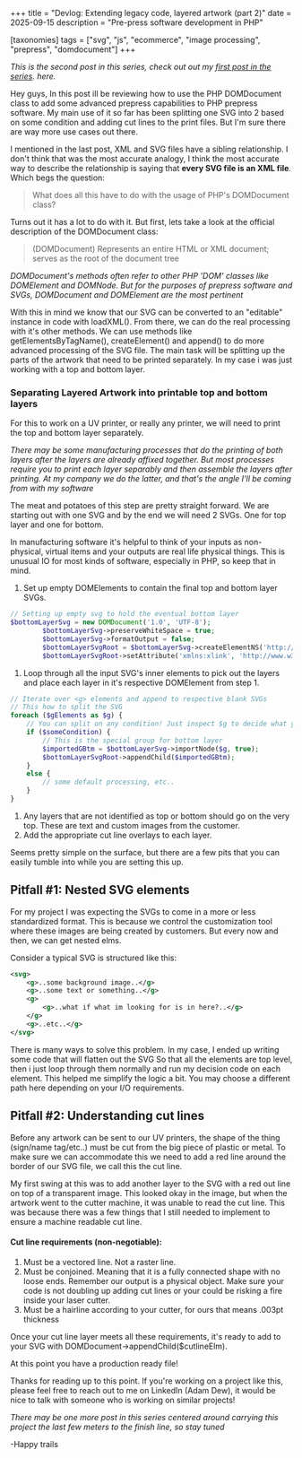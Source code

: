 +++
title = "Devlog: Extending legacy code, layered artwork (part 2)"
date = 2025-09-15
description = "Pre-press software development in PHP"

[taxonomies] 
tags = ["svg", "js", "ecommerce", "image processing", "prepress", "domdocument"]
+++

*This is the second post in this series, check out out my [first post in the series](@/blog/extending-legacy-code-p1.md).
 here.*

Hey guys, In this post ill be reviewing how to use the PHP DOMDocument class to add some advanced prepress capabilities to PHP prepress software. My main use of it so far has been splitting one SVG into 2 based on some condition and adding cut lines to the print files. But I'm sure there are way more use cases out there.

I mentioned in the last post, XML and SVG files have a sibling relationship. I don't think that was the most accurate analogy, I think the most accurate way to describe the relationship is saying that **every SVG file is an XML file**. Which begs the question:

> What does all this have to do with the usage of PHP's DOMDocument class?

Turns out it has a lot to do with it. But first, lets take a look at the official description of  the DOMDocument class:

 >(DOMDocument) Represents an entire HTML or XML document; serves as the root of the document tree

*DOMDocument's methods often refer to other PHP 'DOM' classes like DOMElement and DOMNode. But for the purposes of prepress software and SVGs, DOMDocument and DOMElement are the most pertinent*

With this in mind we know that our SVG can be converted to an "editable" instance in code with loadXML(). From there, we can do the real processing with it's other methods. We can use methods like getElementsByTagName(), createElement() and append() to do more advanced processing of the SVG file. The main task will be splitting up the parts of the artwork that need to be printed separately. In my case i was just working with a top and bottom layer. 

### Separating Layered Artwork into printable top and bottom layers

For this to work on a UV printer, or really any printer, we will need to print the top and bottom layer separately. 

*There may be some manufacturing processes that do the printing of both layers after the layers are already affixed together. But most processes require you to print each layer separably and then assemble the layers after printing. At my company we do the latter, and that's the angle I'll be coming from with my software*

The meat and potatoes of this step are pretty straight forward. We are starting out with one SVG and by the end we will need 2 SVGs. One for top layer and one for bottom. 

In manufacturing software it's helpful to think of your inputs as non-physical, virtual items and your outputs are real life physical things. This is unusual IO for most kinds of software, especially in PHP, so keep that in mind.

1. Set up empty DOMElements to contain the final top and bottom layer SVGs.
```php
// Setting up empty svg to hold the eventual bottom layer
$bottomLayerSvg = new DOMDocument('1.0', 'UTF-8');
        $bottomLayerSvg->preserveWhiteSpace = true;
        $bottomLayerSvg->formatOutput = false;
        $bottomLayerSvgRoot = $bottomLayerSvg->createElementNS('http://www.w3.org/2000/svg', 'svg');
        $bottomLayerSvgRoot->setAttribute('xmlns:xlink', 'http://www.w3.org/1999/xlink');
```
1. Loop through all the input SVG's inner elements to pick out the layers and place each layer in it's respective DOMElement from step 1. 
```php
// Iterate over <g> elements and append to respective blank SVGs
// This how to split the SVG 
foreach ($gElements as $g) {
	// You can split on any condition! Just inspect $g to decide what you need to do.. Might be a good place to split your decision making logic into a new class!
	if ($someCondition) {
		// This is the special group for bottom layer
		$importedGBtm = $bottomLayerSvg->importNode($g, true);
		$bottomLayerSvgRoot->appendChild($importedGBtm);
	}
	else {
		// some default processing, etc..
	}	
}
```
1. Any layers that are not identified as top or bottom should go on the very top. These are text and custom images from the customer.
2. Add the appropriate cut line overlays to each layer.

Seems pretty simple on the surface, but there are a few pits that you can easily tumble into while you are setting this up. 

## Pitfall #1: Nested SVG elements

For my project I was expecting the SVGs to come in a more or less standardized format. This is because we control the customization tool where these images are being created by customers. But every now and then, we can get nested elms.

Consider a typical SVG is structured like this:
```xml
<svg>
	<g>..some background image..</g>
	<g>..some text or something..</g>
	<g>
		<g>..what if what im looking for is in here?..</g>	
	</g>
	<g>..etc..</g>
</svg>
```

There is many ways to solve this problem. In my case, I ended up writing some code that will flatten out the SVG So that all the elements are top level, then i just loop through them normally and run my decision code on each element. This helped me simplify the logic a bit. You may choose a different path here depending on your I/O requirements.

## Pitfall #2: Understanding cut lines

Before any artwork can be sent to our UV printers, the shape of the thing (sign/name tag/etc..) must be cut from the big piece of plastic or metal. To make sure we can accommodate this we need to add a red line around the border of our SVG file, we call this the cut line.

My first swing at this was to add another layer to the SVG with a red out line on top of a transparent image. This looked okay in the image, but when the artwork went to the cutter machine, it was unable to read the cut line. This was because there was a few things that I still needed to implement to ensure a machine readable cut line.

#### Cut line requirements (non-negotiable):
1. Must be a vectored line. Not a raster line. 
2. Must be conjoined. Meaning that it is a fully connected shape with no loose ends. Remember our output is a physical object. Make sure your code is not doubling up adding cut lines or your could be risking a fire inside your laser cutter.
3. Must be a hairline according to your cutter, for ours that means .003pt thickness

Once your cut line layer meets all these requirements, it's ready to add to your SVG with DOMDocument->appendChild($cutlineElm).

At this point you have a production ready file!

Thanks for reading up to this point. If you're working on a project like this, please feel free to reach out to me on LinkedIn (Adam Dew), it would be nice to talk with someone who is working on similar projects!

*There may be one more post in this series centered around carrying this project the last few meters to the finish line, so stay tuned*

-Happy trails












